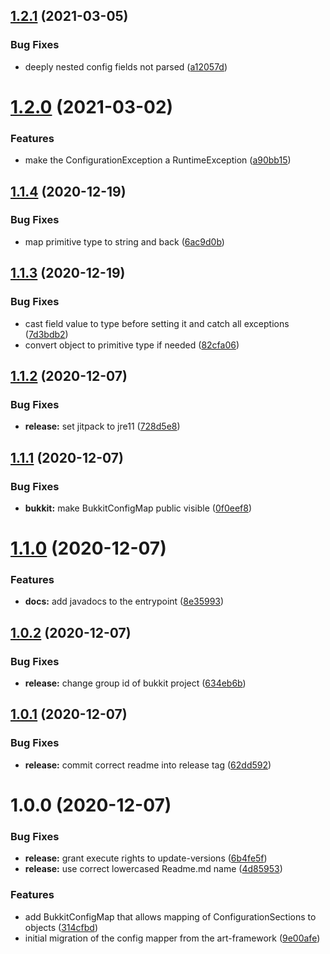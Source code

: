 ## [1.2.1](https://github.com/Silthus/config-mapper/compare/v1.2.0...v1.2.1) (2021-03-05)


### Bug Fixes

* deeply nested config fields not parsed ([a12057d](https://github.com/Silthus/config-mapper/commit/a12057da6201861343905eca9107938a3b0e3f06))

# [1.2.0](https://github.com/Silthus/config-mapper/compare/v1.1.4...v1.2.0) (2021-03-02)


### Features

* make the ConfigurationException a RuntimeException ([a90bb15](https://github.com/Silthus/config-mapper/commit/a90bb15410ea76a21601d890f8aaae1144ba686d))

## [1.1.4](https://github.com/Silthus/config-mapper/compare/v1.1.3...v1.1.4) (2020-12-19)


### Bug Fixes

* map primitive type to string and back ([6ac9d0b](https://github.com/Silthus/config-mapper/commit/6ac9d0b642fe3643d9837a9b739db9a1e70f1440))

## [1.1.3](https://github.com/Silthus/config-mapper/compare/v1.1.2...v1.1.3) (2020-12-19)


### Bug Fixes

* cast field value to type before setting it and catch all exceptions ([7d3bdb2](https://github.com/Silthus/config-mapper/commit/7d3bdb28b5d19c109b7ea427dd1a319deb28e11f))
* convert object to primitive type if needed ([82cfa06](https://github.com/Silthus/config-mapper/commit/82cfa0612e64169302558e7191af9b638473111c))

## [1.1.2](https://github.com/Silthus/config-mapper/compare/v1.1.1...v1.1.2) (2020-12-07)


### Bug Fixes

* **release:** set jitpack to jre11 ([728d5e8](https://github.com/Silthus/config-mapper/commit/728d5e8bf02e3408e0ccc5a55b339f867b20aa36))

## [1.1.1](https://github.com/Silthus/config-mapper/compare/v1.1.0...v1.1.1) (2020-12-07)


### Bug Fixes

* **bukkit:** make BukkitConfigMap public visible ([0f0eef8](https://github.com/Silthus/config-mapper/commit/0f0eef811579ff3db65e39115f6180e7054ec53f))

# [1.1.0](https://github.com/Silthus/config-mapper/compare/v1.0.2...v1.1.0) (2020-12-07)


### Features

* **docs:** add javadocs to the entrypoint ([8e35993](https://github.com/Silthus/config-mapper/commit/8e3599354d854f49c98164e7b79664adaf30821a))

## [1.0.2](https://github.com/Silthus/config-mapper/compare/v1.0.1...v1.0.2) (2020-12-07)


### Bug Fixes

* **release:** change group id of bukkit project ([634eb6b](https://github.com/Silthus/config-mapper/commit/634eb6b5f307f4cd013d7dfa33c76acbca5ab507))

## [1.0.1](https://github.com/Silthus/config-mapper/compare/v1.0.0...v1.0.1) (2020-12-07)


### Bug Fixes

* **release:** commit correct readme into release tag ([62dd592](https://github.com/Silthus/config-mapper/commit/62dd592e81877a776861625f9618d46e1f9e3f34))

# 1.0.0 (2020-12-07)


### Bug Fixes

* **release:** grant execute rights to update-versions ([6b4fe5f](https://github.com/Silthus/config-mapper/commit/6b4fe5fd36ae18273517532fb6e338544124e69a))
* **release:** use correct lowercased Readme.md name ([4d85953](https://github.com/Silthus/config-mapper/commit/4d859534c2104da4797f3a809ce71e011558c4ca))


### Features

* add BukkitConfigMap that allows mapping of ConfigurationSections to objects ([314cfbd](https://github.com/Silthus/config-mapper/commit/314cfbdd5ad1113d9540c85ed4cab25edc407b80))
* initial migration of the config mapper from the art-framework ([9e00afe](https://github.com/Silthus/config-mapper/commit/9e00afe7544cabe39765fdc7a8d02df2f50bff80))
